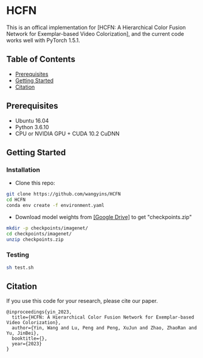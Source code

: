 # HCFN
This is an offical implementation for [HCFN: A Hierarchical Color Fusion Network for Exemplar-based Video Colorization], and the current code works well with PyTorch 1.5.1.
## Table of Contents

- [Prerequisites](#Prerequisites)
- [Getting Started](#Getting-Started)
- [Citation](#Citation)

## Prerequisites
- Ubuntu 16.04
- Python 3.6.10
- CPU or NVIDIA GPU + CUDA 10.2 CuDNN

## Getting Started

### Installation
- Clone this repo:
```bash
git clone https://github.com/wangyins/HCFN
cd HCFN
conda env create -f environment.yaml
```
- Download model weights from <a href="https://drive.google.com/file/d/11FM-2v4iVH8Dvowo-7bQG56Z_ey8kjOa/view?usp=sharing">[Google Drive]</a> to get "checkpoints.zip"
```bash
mkdir -p checkpoints/imagenet/
cd checkpoints/imagenet/
unzip checkpoints.zip
```
### Testing
```bash
sh test.sh
```
## Citation
If you use this code for your research, please cite our paper.
```
@inproceedings{yin_2023,
  title={HCFN: A Hierarchical Color Fusion Network for Exemplar-based Video Colorization},
  author={Yin, Wang and Lu, Peng and Peng, XuJun and Zhao, ZhaoRan and Yu, JinBei},
  booktitle={},
  year={2023}
}
```
